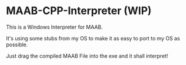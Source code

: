 # MAAB-CPP-Interpreter (WIP)
This is a Windows Interpreter for MAAB.

It's using some stubs from my OS to make it as easy to port to my OS as possible.

Just drag the compiled MAAB File into the exe and it shall interpret!


